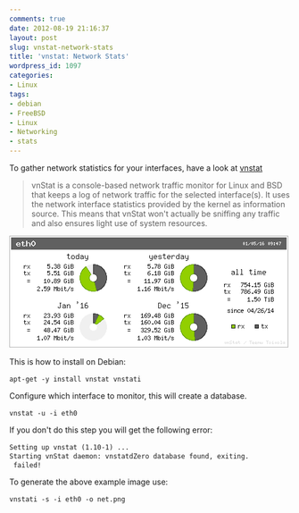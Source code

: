 ```yaml
---
comments: true
date: 2012-08-19 21:16:37
layout: post
slug: vnstat-network-stats
title: 'vnstat: Network Stats'
wordpress_id: 1097
categories:
- Linux
tags:
- debian
- FreeBSD
- Linux
- Networking
- stats
---
```


To gather network statistics for your interfaces, have a look at [vnstat](http://humdi.net/vnstat/)



> vnStat is a console-based network traffic monitor for Linux and BSD that keeps a log of network traffic for the selected interface(s). It uses the network interface statistics provided by the kernel as information source. This means that vnStat won't actually be sniffing any traffic and also ensures light use of system resources. 

![vnstat example](/images/posts/net.png)

This is how to install on Debian:

    apt-get -y install vnstat vnstati

Configure which interface to monitor, this will create a database.  
    
    vnstat -u -i eth0


If you don't do this step you will get the following error:
    
    Setting up vnstat (1.10-1) ...
    Starting vnStat daemon: vnstatdZero database found, exiting.
     failed!

To generate the above example image use: 

	vnstati -s -i eth0 -o net.png
